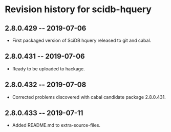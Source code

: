 # Revision history for scidb-hquery

## 2.8.0.429 -- 2019-07-06

* First packaged version of SciDB hquery released to git and cabal.

## 2.8.0.431 -- 2019-07-06

* Ready to be uploaded to hackage.

## 2.8.0.432 -- 2019-07-08

* Corrected problems discovered with cabal candidate package 2.8.0.431.

## 2.8.0.433 -- 2019-07-11

* Added README.md to extra-source-files.
